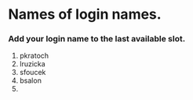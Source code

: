 # Names of login names.

### Add your login name to the last available slot.

1. pkratoch
2. lruzicka
3. sfoucek
4. bsalon
5.


